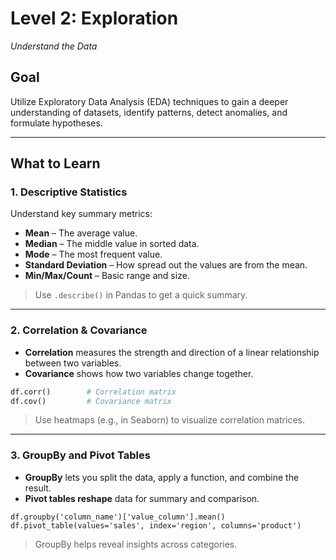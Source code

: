 # Level 2: Exploration

_Understand the Data_

## Goal
Utilize Exploratory Data Analysis (EDA) techniques to gain a deeper understanding of datasets, identify patterns, detect anomalies, and formulate hypotheses.

---

## What to Learn

### 1. Descriptive Statistics
Understand key summary metrics:
- **Mean** – The average value.
- **Median** – The middle value in sorted data.
- **Mode** – The most frequent value.
- **Standard Deviation** – How spread out the values are from the mean.
- **Min/Max/Count** – Basic range and size.

> Use `.describe()` in Pandas to get a quick summary.

---

### 2. Correlation & Covariance
- **Correlation** measures the strength and direction of a linear relationship between two variables.
- **Covariance** shows how two variables change together.

```python
df.corr()        # Correlation matrix
df.cov()         # Covariance matrix
```

> Use heatmaps (e.g., in Seaborn) to visualize correlation matrices.

---

### 3. GroupBy and Pivot Tables
- **GroupBy** lets you split the data, apply a function, and combine the result.
- **Pivot tables reshape** data for summary and comparison.

```
df.groupby('column_name')['value_column'].mean()
df.pivot_table(values='sales', index='region', columns='product')
```

> GroupBy helps reveal insights across categories.


